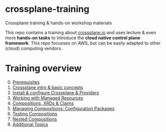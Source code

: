 # crossplane-training
Crossplane training & hands-on workshop materials

This repo contains a training about [crossplane.io](https://www.crossplane.io/) and uses lecture & even more __hands-on tasks__ to introduce the __cloud native control plane framework__. This repo focusses on AWS, but can be easily adapted to other (cloud) computing vendors.

# Training overview

0. [Prerequisites](00-prerequisites.md)
1. [Crossplane intro & basic concepts](01-crossplane-intro-basic-concepts.md)
2. [Install & configure Crossplane & Providers](02-crossplane-install-configure.md)
3. [Working with Managed Resources](03-working-with-managed-resources.md)
4. [Compositions, XRDs & Claims](04-compositions-xrds-claims.md)
5. [Managing Compositions: Configuration Packages](05-configuration-packages.md)
6. [Testing Compositions](06-testing-compositions.md)
7. [Nested Compositions](07-nested-compositions.md)
8. [Additional Topics](08-additional-topics.md)

